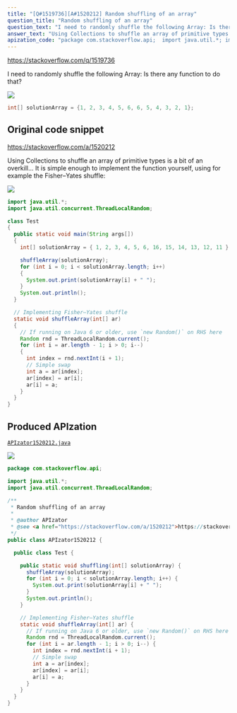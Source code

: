 ```yaml
---
title: "[Q#1519736][A#1520212] Random shuffling of an array"
question_title: "Random shuffling of an array"
question_text: "I need to randomly shuffle the following Array: Is there any function to do that?"
answer_text: "Using Collections to shuffle an array of primitive types is a bit of an overkill... It is simple enough to implement the function yourself, using for example the Fisher–Yates shuffle:"
apization_code: "package com.stackoverflow.api;  import java.util.*; import java.util.concurrent.ThreadLocalRandom;  /**  * Random shuffling of an array  *  * @author APIzator  * @see <a href=\"https://stackoverflow.com/a/1520212\">https://stackoverflow.com/a/1520212</a>  */ public class APIzator1520212 {    public class Test {      public static void shuffling(int[] solutionArray) {       shuffleArray(solutionArray);       for (int i = 0; i < solutionArray.length; i++) {         System.out.print(solutionArray[i] + \" \");       }       System.out.println();     }      // Implementing Fisher–Yates shuffle     static void shuffleArray(int[] ar) {       // If running on Java 6 or older, use `new Random()` on RHS here       Random rnd = ThreadLocalRandom.current();       for (int i = ar.length - 1; i > 0; i--) {         int index = rnd.nextInt(i + 1);         // Simple swap         int a = ar[index];         ar[index] = ar[i];         ar[i] = a;       }     }   } }"
---
```


https://stackoverflow.com/q/1519736

I need to randomly shuffle the following Array:
Is there any function to do that?


<div class="code-logo"><img src="/stackoverflow.png" /></div>

```java
int[] solutionArray = {1, 2, 3, 4, 5, 6, 6, 5, 4, 3, 2, 1};
```


## Original code snippet

https://stackoverflow.com/a/1520212

Using Collections to shuffle an array of primitive types is a bit of an overkill...
It is simple enough to implement the function yourself, using for example the Fisher–Yates shuffle:

<div class="code-logo"><img src="/stackoverflow.png" /></div>

```java
import java.util.*;
import java.util.concurrent.ThreadLocalRandom;

class Test
{
  public static void main(String args[])
  {
    int[] solutionArray = { 1, 2, 3, 4, 5, 6, 16, 15, 14, 13, 12, 11 };

    shuffleArray(solutionArray);
    for (int i = 0; i < solutionArray.length; i++)
    {
      System.out.print(solutionArray[i] + " ");
    }
    System.out.println();
  }

  // Implementing Fisher–Yates shuffle
  static void shuffleArray(int[] ar)
  {
    // If running on Java 6 or older, use `new Random()` on RHS here
    Random rnd = ThreadLocalRandom.current();
    for (int i = ar.length - 1; i > 0; i--)
    {
      int index = rnd.nextInt(i + 1);
      // Simple swap
      int a = ar[index];
      ar[index] = ar[i];
      ar[i] = a;
    }
  }
}
```

## Produced APIzation

[`APIzator1520212.java`](https://github.com/pasqualesalza/apization-temp-data/raw/master/search/APIzator1520212.java)

<div class="code-logo"><img src="/apizator.png" /></div>

```java
package com.stackoverflow.api;

import java.util.*;
import java.util.concurrent.ThreadLocalRandom;

/**
 * Random shuffling of an array
 *
 * @author APIzator
 * @see <a href="https://stackoverflow.com/a/1520212">https://stackoverflow.com/a/1520212</a>
 */
public class APIzator1520212 {

  public class Test {

    public static void shuffling(int[] solutionArray) {
      shuffleArray(solutionArray);
      for (int i = 0; i < solutionArray.length; i++) {
        System.out.print(solutionArray[i] + " ");
      }
      System.out.println();
    }

    // Implementing Fisher–Yates shuffle
    static void shuffleArray(int[] ar) {
      // If running on Java 6 or older, use `new Random()` on RHS here
      Random rnd = ThreadLocalRandom.current();
      for (int i = ar.length - 1; i > 0; i--) {
        int index = rnd.nextInt(i + 1);
        // Simple swap
        int a = ar[index];
        ar[index] = ar[i];
        ar[i] = a;
      }
    }
  }
}

```